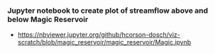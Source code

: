 ### Jupyter notebook to create plot of streamflow above and below Magic Reservoir
* https://nbviewer.jupyter.org/github/hcorson-dosch/viz-scratch/blob/magic_reservoir/magic_reservoir/Magic.ipynb
